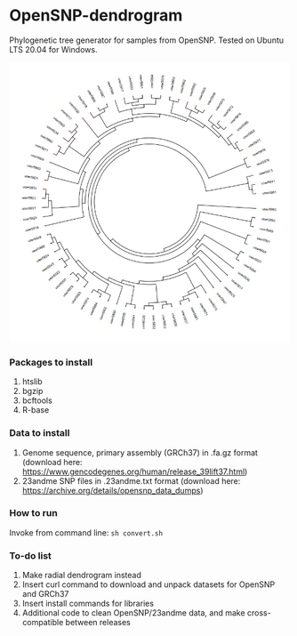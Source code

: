 # OpenSNP-dendrogram
Phylogenetic tree generator for samples from OpenSNP.
Tested on Ubuntu LTS 20.04 for Windows.

<img src="dendrogram-v2.PNG">

### Packages to install
1. htslib
1. bgzip
1. bcftools
1. R-base

### Data to install
1. Genome sequence, primary assembly (GRCh37) in .fa.gz format (download here: https://www.gencodegenes.org/human/release_39lift37.html)
1. 23andme SNP files in .23andme.txt format (download here: https://archive.org/details/opensnp_data_dumps)

### How to run
Invoke from command line: `sh convert.sh`

### To-do list
1. Make radial dendrogram instead
2. Insert curl command to download and unpack datasets for OpenSNP and GRCh37
3. Insert install commands for libraries
4. Additional code to clean OpenSNP/23andme data, and make cross-compatible between releases
